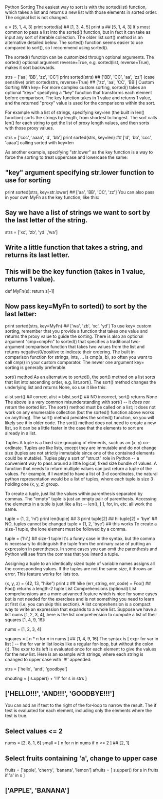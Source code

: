 Python Sorting
The easiest way to sort is with the sorted(list) function, which takes a list and returns a new list with those elements in sorted order. The original list is not changed.

  a = [5, 1, 4, 3]
  print sorted(a)  ## [1, 3, 4, 5]
  print a  ## [5, 1, 4, 3]
It's most common to pass a list into the sorted() function, but in fact it can take as input any sort of iterable collection. The older list.sort() method is an alternative detailed below. The sorted() function seems easier to use compared to sort(), so I recommend using sorted().

The sorted() function can be customized through optional arguments. The sorted() optional argument reverse=True, e.g. sorted(list, reverse=True), makes it sort backwards.

  strs = ['aa', 'BB', 'zz', 'CC']
  print sorted(strs)  ## ['BB', 'CC', 'aa', 'zz'] (case sensitive)
  print sorted(strs, reverse=True)   ## ['zz', 'aa', 'CC', 'BB']
Custom Sorting With key=
For more complex custom sorting, sorted() takes an optional "key=" specifying a "key" function that transforms each element before comparison. The key function takes in 1 value and returns 1 value, and the returned "proxy" value is used for the comparisons within the sort.

For example with a list of strings, specifying key=len (the built in len() function) sorts the strings by length, from shortest to longest. The sort calls len() for each string to get the list of proxy length values, and then sorts with those proxy values.

  strs = ['ccc', 'aaaa', 'd', 'bb']
  print sorted(strs, key=len)  ## ['d', 'bb', 'ccc', 'aaaa']
calling sorted with key=len

As another example, specifying "str.lower" as the key function is a way to force the sorting to treat uppercase and lowercase the same:

  ## "key" argument specifying str.lower function to use for sorting
  print sorted(strs, key=str.lower)  ## ['aa', 'BB', 'CC', 'zz']
You can also pass in your own MyFn as the key function, like this:

  ## Say we have a list of strings we want to sort by the last letter of the string.
  strs = ['xc', 'zb', 'yd' ,'wa']

  ## Write a little function that takes a string, and returns its last letter.
  ## This will be the key function (takes in 1 value, returns 1 value).
  def MyFn(s):
    return s[-1]

  ## Now pass key=MyFn to sorted() to sort by the last letter:
  print sorted(strs, key=MyFn)  ## ['wa', 'zb', 'xc', 'yd']
To use key= custom sorting, remember that you provide a function that takes one value and returns the proxy value to guide the sorting. There is also an optional argument "cmp=cmpFn" to sorted() that specifies a traditional two-argument comparison function that takes two values from the list and returns negative/0/positive to indicate their ordering. The built in comparison function for strings, ints, ... is cmp(a, b), so often you want to call cmp() in your custom comparator. The newer one argument key= sorting is generally preferable.

sort() method
As an alternative to sorted(), the sort() method on a list sorts that list into ascending order, e.g. list.sort(). The sort() method changes the underlying list and returns None, so use it like this:

  alist.sort()            ## correct
  alist = blist.sort()    ## NO incorrect, sort() returns None
The above is a very common misunderstanding with sort() -- it *does not return* the sorted list. The sort() method must be called on a list; it does not work on any enumerable collection (but the sorted() function above works on anything). The sort() method predates the sorted() function, so you will likely see it in older code. The sort() method does not need to create a new list, so it can be a little faster in the case that the elements to sort are already in a list.

Tuples
A tuple is a fixed size grouping of elements, such as an (x, y) co-ordinate. Tuples are like lists, except they are immutable and do not change size (tuples are not strictly immutable since one of the contained elements could be mutable). Tuples play a sort of "struct" role in Python -- a convenient way to pass around a little logical, fixed size bundle of values. A function that needs to return multiple values can just return a tuple of the values. For example, if I wanted to have a list of 3-d coordinates, the natural python representation would be a list of tuples, where each tuple is size 3 holding one (x, y, z) group.

To create a tuple, just list the values within parenthesis separated by commas. The "empty" tuple is just an empty pair of parenthesis. Accessing the elements in a tuple is just like a list -- len(), [ ], for, in, etc. all work the same.

  tuple = (1, 2, 'hi')
  print len(tuple)  ## 3
  print tuple[2]    ## hi
  tuple[2] = 'bye'  ## NO, tuples cannot be changed
  tuple = (1, 2, 'bye')  ## this works
To create a size-1 tuple, the lone element must be followed by a comma.

  tuple = ('hi',)   ## size-1 tuple
It's a funny case in the syntax, but the comma is necessary to distinguish the tuple from the ordinary case of putting an expression in parentheses. In some cases you can omit the parenthesis and Python will see from the commas that you intend a tuple.

Assigning a tuple to an identically sized tuple of variable names assigns all the corresponding values. If the tuples are not the same size, it throws an error. This feature works for lists too.

  (x, y, z) = (42, 13, "hike")
  print z  ## hike
  (err_string, err_code) = Foo()  ## Foo() returns a length-2 tuple
List Comprehensions (optional)
List comprehensions are a more advanced feature which is nice for some cases but is not needed for the exercises and is not something you need to learn at first (i.e. you can skip this section). A list comprehension is a compact way to write an expression that expands to a whole list. Suppose we have a list nums [1, 2, 3, 4], here is the list comprehension to compute a list of their squares [1, 4, 9, 16]:

  nums = [1, 2, 3, 4]

  squares = [ n * n for n in nums ]   ## [1, 4, 9, 16]
The syntax is [ expr for var in list ] -- the for var in list looks like a regular for-loop, but without the colon (:). The expr to its left is evaluated once for each element to give the values for the new list. Here is an example with strings, where each string is changed to upper case with '!!!' appended:

  strs = ['hello', 'and', 'goodbye']

  shouting = [ s.upper() + '!!!' for s in strs ]
  ## ['HELLO!!!', 'AND!!!', 'GOODBYE!!!']
You can add an if test to the right of the for-loop to narrow the result. The if test is evaluated for each element, including only the elements where the test is true.

  ## Select values <= 2
  nums = [2, 8, 1, 6]
  small = [ n for n in nums if n <= 2 ]  ## [2, 1]

  ## Select fruits containing 'a', change to upper case
  fruits = ['apple', 'cherry', 'banana', 'lemon']
  afruits = [ s.upper() for s in fruits if 'a' in s ]
  ## ['APPLE', 'BANANA']
